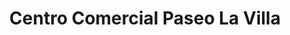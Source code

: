 ---
title: "Centro Comercial Paseo La Villa"
url: /san-cristobal/centro-comercial-paseo-la-villa/
shop: Einkaufszentrum
---
